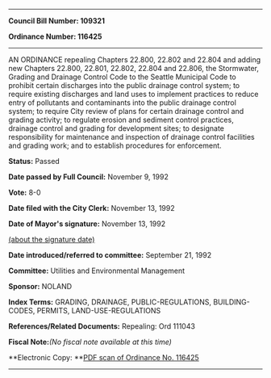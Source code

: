 

********

**Council Bill Number: 109321**
   
**Ordinance Number: 116425**
********

 AN ORDINANCE repealing Chapters 22.800, 22.802 and 22.804 and adding new Chapters 22.800, 22.801, 22.802, 22.804 and 22.806, the Stormwater, Grading and Drainage Control Code to the Seattle Municipal Code to prohibit certain discharges into the public drainage control system; to require existing discharges and land uses to implement practices to reduce entry of pollutants and contaminants into the public drainage control system; to require City review of plans for certain drainage control and grading activity; to regulate erosion and sediment control practices, drainage control and grading for development sites; to designate responsibility for maintenance and inspection of drainage control facilities and grading work; and to establish procedures for enforcement.

**Status:** Passed
   
**Date passed by Full Council:** November 9, 1992
   
**Vote:** 8-0
   
**Date filed with the City Clerk:** November 13, 1992
   
**Date of Mayor's signature:** November 13, 1992
   
[(about the signature date)](/~public/approvaldate.htm)
   
   
   
**Date introduced/referred to committee:** September 21, 1992
   
**Committee:** Utilities and Environmental Management
   
**Sponsor:** NOLAND
   
   
**Index Terms:** GRADING, DRAINAGE, PUBLIC-REGULATIONS, BUILDING-CODES, PERMITS, LAND-USE-REGULATIONS

**References/Related Documents:** Repealing: Ord 111043

**Fiscal Note:**_(No fiscal note available at this time)_

**Electronic Copy: **[PDF scan of Ordinance No. 116425](/~archives/Ordinances/Ord_116425.pdf)

********

